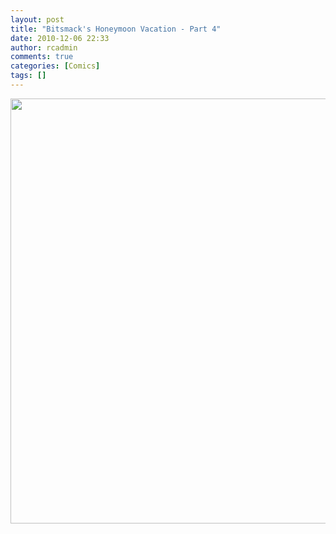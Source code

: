 ```yaml
---
layout: post
title: "Bitsmack's Honeymoon Vacation - Part 4"
date: 2010-12-06 22:33
author: rcadmin
comments: true
categories: [Comics]
tags: []
---
```

<a href="http://bitsmack.com/comics/2010/12/06/bitsmacks-hone…acation-part-4/"><img src="http://dl.bitsmack.com/uploads/2010/12/20101201.jpg" alt="" title="it seems like this honeymoon has been going on for months" width="680" height="680" class="alignnone size-full wp-image-2097" /></a>
